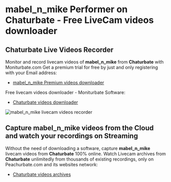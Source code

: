 # mabel_n_mike Performer on Chaturbate - Free LiveCam videos downloader

## Chaturbate Live Videos Recorder

Monitor and record livecam videos of **mabel_n_mike** from **Chaturbate** with Moniturbate.com
Get a premium trial for free by just and only registering with your Email address:
* [mabel_n_mike Premium videos downloader](https://moniturbate.com/request-demo-licence-key.html)

Free livecam videos downloader - Moniturbate Software:
* [Chaturbate videos downloader](https://moniturbate.com/moniturbate-download-software.html)

![mabel_n_mike livecam videos recorder](https://peachurnet.com/templates/moniturbate-software.png)


## Capture mabel_n_mike videos from the Cloud and watch your recordings on Streaming

Without the need of downloading a software, capture **mabel_n_mike** livecam videos from **Chaturbate** 100% online.
Watch Livecam archives from **Chaturbate** unlimitedly from thousands of existing recordings, only on Peachurbate.com and its websites network:
* [Chaturbate videos archives](https://peachurnet.com/)